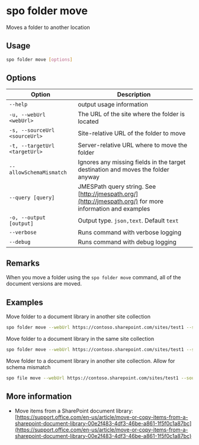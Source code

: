 # spo folder move

Moves a folder to another location

## Usage

```sh
spo folder move [options]
```

## Options

Option|Description
------|-----------
`--help`|output usage information
`-u, --webUrl <webUrl>`|The URL of the site where the folder is located
`-s, --sourceUrl <sourceUrl>`|Site-relative URL of the folder to move
`-t, --targetUrl <targetUrl>`|Server-relative URL where to move the folder
`--allowSchemaMismatch`|Ignores any missing fields in the target destination and moves the folder anyway
`--query [query]`|JMESPath query string. See [http://jmespath.org/](http://jmespath.org/) for more information and examples
`-o, --output [output]`|Output type. `json,text`. Default `text`
`--verbose`|Runs command with verbose logging
`--debug`|Runs command with debug logging

## Remarks

When you move a folder using the `spo folder move` command, all of the document versions are moved.

## Examples

Move folder to a document library in another site collection

```sh
spo folder move --webUrl https://contoso.sharepoint.com/sites/test1 --sourceUrl /Shared%20Documents/MyFolder --targetUrl /sites/test2/Shared%20Documents/
```

Move folder to a document library in the same site collection

```sh
spo folder move --webUrl https://contoso.sharepoint.com/sites/test1 --sourceUrl /Shared%20Documents/MyFolder --targetUrl /sites/test1/HRDocuments/
```

Move folder to a document library in another site collection. Allow for schema mismatch

```sh
spo file move --webUrl https://contoso.sharepoint.com/sites/test1 --sourceUrl /Shared%20Documents/sp1.pdf --targetUrl /sites/test2/Shared%20Documents/ --allowSchemaMismatch
```

## More information

- Move items from a SharePoint document library: [https://support.office.com/en-us/article/move-or-copy-items-from-a-sharepoint-document-library-00e2f483-4df3-46be-a861-1f5f0c1a87bc](https://support.office.com/en-us/article/move-or-copy-items-from-a-sharepoint-document-library-00e2f483-4df3-46be-a861-1f5f0c1a87bc)